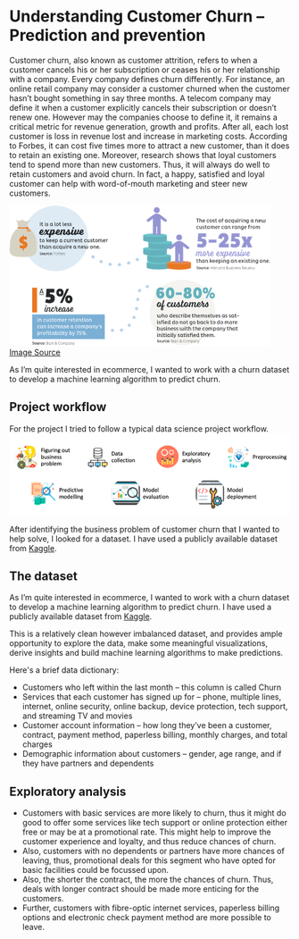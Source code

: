 # **Understanding Customer Churn – Prediction and prevention**
Customer churn, also known as customer attrition, refers to when a customer cancels his or her subscription or ceases his or her relationship with a company. 
Every company defines churn differently. For instance, an online retail company may consider a customer churned when the customer hasn’t bought something in say three months. A telecom company may define it when a customer explicitly cancels their subscription or doesn’t renew one. However may the companies choose to define it, it remains a critical metric for revenue generation, growth and profits. After all, each lost customer is loss in revenue lost and increase in marketing costs. According to Forbes, it can cost five times more to attract a new customer, than it does to retain an existing one. 
Moreover, research shows that loyal customers tend to spend more than new customers. Thus, it will always do well to retain customers and avoid churn. In fact, a happy, satisfied and loyal customer can help with word-of-mouth marketing and steer new customers.

 
![](Images/Statistics.png)
[Image Source](https://www.ocreativedesign.com/customer-retention-using-marketing-automation/)

As I’m quite interested in ecommerce, I wanted to work with a churn dataset to develop a machine learning algorithm to predict churn.

## **Project workflow**
For the project I tried to follow a typical data science project workflow. 
![](Images/ProjectWorkFlow.png)

After identifying the business problem of customer churn that I wanted to help solve, I looked for a dataset. I have used a publicly available dataset from [Kaggle](https://www.kaggle.com/blastchar/telco-customer-churn).

## **The dataset**
As I’m quite interested in ecommerce, I wanted to work with a churn dataset to develop a machine learning algorithm to predict churn. I have used a publicly available dataset from [Kaggle](https://www.kaggle.com/blastchar/telco-customer-churn).

This is a relatively clean however imbalanced dataset, and provides ample opportunity to explore the data, make some meaningful visualizations, derive insights and build machine learning algorithms to make predictions.

Here's a brief data dictionary:
* Customers who left within the last month – this column is called Churn
* Services that each customer has signed up for – phone, multiple lines, internet, online security, online backup, device protection, tech support, and streaming TV and movies
* Customer account information – how long they’ve been a customer, contract, payment method, paperless billing, monthly charges, and total charges
* Demographic information about customers – gender, age range, and if they have partners and dependents

## **Exploratory analysis**
* Customers with basic services are more likely to churn, thus it might do good to offer some services like tech support or online protection either free or may be at a promotional rate. This might help to improve the customer experience and loyalty, and thus reduce chances of churn.
* Also, customers with no dependents or partners have more chances of leaving, thus, promotional deals for this segment who have opted for basic facilities could be focussed upon.
* Also, the shorter the contract, the more the chances of churn. Thus, deals with longer contract should be made more enticing for the customers.
* Further, customers with fibre-optic internet services, paperless billing options and electronic check payment method are more possible to leave.




